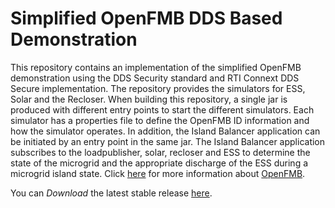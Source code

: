 # Simplified OpenFMB DDS Based Demonstration 


This repository contains an implementation of the simplified OpenFMB demonstration using the DDS Security standard and RTI Connext DDS Secure implementation. The repository provides the simulators for ESS, Solar and the Recloser.  When building this repository, a single jar is produced with different entry points to start the different simulators.  Each simulator has a properties file to define the OpenFMB ID information and how the simulator operates. In addition, the Island Balancer application can be initiated by an entry point in the same jar.   The Island Balancer application subscribes to the loadpublisher, solar, recloser and ESS to determine the state of the microgrid and the appropriate discharge of the ESS during a microgrid island state. Click [here]( https://openfmb.ucaiug.org/) for more information about [OpenFMB]( https://openfmb.ucaiug.org/). 

You can *Download* the latest stable release [here](https://github.com/rticommunity/openfmb-dds-demo/releases).


